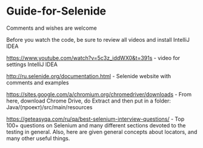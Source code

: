 # Guide-for-Selenide
Comments and wishes are welcome

Before you watch the code, be sure to review all videos and install IntelliJ IDEA

https://www.youtube.com/watch?v=5c3z_iddWX0&t=391s - video  for settings IntelliJ IDEA

http://ru.selenide.org/documentation.html - Selenide website with comments and examples

https://sites.google.com/a/chromium.org/chromedriver/downloads - From here, download Chrome Drive, do Extract and then put in a folder: Java/(проект)/src/main/resources

https://geteasyqa.com/ru/qa/best-selenium-interview-questions/ - Top 100+ questions on Selenium and many different sections devoted to the testing in general. Also, here are given general concepts about locators, and many other useful things.
